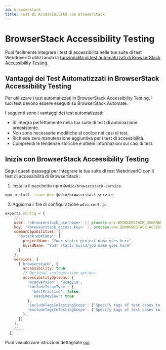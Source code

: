 ```yaml
---
id: browserstack
title: Test di Accessibilità con BrowserStack
---
```


# BrowserStack Accessibility Testing

Puoi facilmente integrare i test di accessibilità nelle tue suite di test WebdriverIO utilizzando la [funzionalità di test automatizzati di BrowserStack Accessibility Testing](https://www.browserstack.com/docs/accessibility/automated-tests?utm_source=webdriverio&utm_medium=partnered&utm_campaign=documentation).

## Vantaggi dei Test Automatizzati in BrowserStack Accessibility Testing

Per utilizzare i test automatizzati in BrowserStack Accessibility Testing, i tuoi test devono essere eseguiti su BrowserStack Automate.

I seguenti sono i vantaggi dei test automatizzati:

* Si integra perfettamente nella tua suite di test di automazione preesistente.
* Non sono necessarie modifiche al codice nei casi di test.
* Richiede zero manutenzione aggiuntiva per i test di accessibilità.
* Comprendi le tendenze storiche e ottieni informazioni sui casi di test.

## Inizia con BrowserStack Accessibility Testing

Segui questi passaggi per integrare le tue suite di test WebdriverIO con il test di accessibilità di BrowserStack:

1. Installa il pacchetto npm `@wdio/browserstack-service`.

```bash npm2yarn
npm install --save-dev @wdio/browserstack-service
```

2. Aggiorna il file di configurazione `wdio.conf.js`.

```javascript
exports.config = {
    //...
    user: '<browserstack_username>' || process.env.BROWSERSTACK_USERNAME,
    key: '<browserstack_access_key>' || process.env.BROWSERSTACK_ACCESS_KEY,
    commonCapabilities: {
      'bstack:options': {
        projectName: "Your static project name goes here",
        buildName: "Your static build/job name goes here"
      }
    },
    services: [
      ['browserstack', {
        accessibility: true,
        // Optional configuration options
        accessibilityOptions: {
          'wcagVersion': 'wcag21a',
          'includeIssueType': {
            'bestPractice': false,
            'needsReview': true
          },
          'includeTagsInTestingScope': ['Specify tags of test cases to be included'],
          'excludeTagsInTestingScope': ['Specify tags of test cases to be excluded']
        },
      }]
    ],
    //...
  };
```

Puoi visualizzare istruzioni dettagliate [qui](https://www.browserstack.com/docs/accessibility/automated-tests/get-started/webdriverio?utm_source=webdriverio&utm_medium=partnered&utm_campaign=documentation).